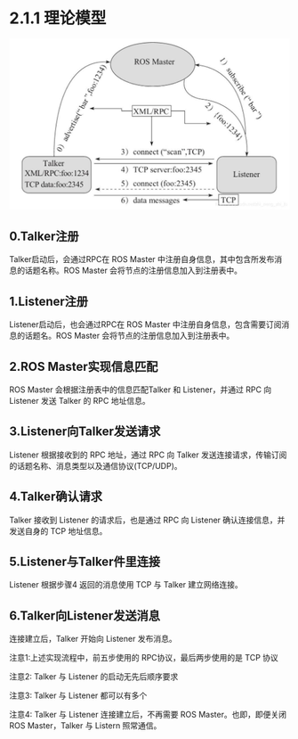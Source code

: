 # 2.1.1 理论模型
![话题通信模型](imgs/01话题通信模型.jpg)

## 0.Talker注册
Talker启动后，会通过RPC在 ROS Master 中注册自身信息，其中包含所发布消息的话题名称。ROS Master 会将节点的注册信息加入到注册表中。

## 1.Listener注册
Listener启动后，也会通过RPC在 ROS Master 中注册自身信息，包含需要订阅消息的话题名。ROS Master 会将节点的注册信息加入到注册表中。

## 2.ROS Master实现信息匹配
ROS Master 会根据注册表中的信息匹配Talker 和 Listener，并通过 RPC 向 Listener 发送 Talker 的 RPC 地址信息。

## 3.Listener向Talker发送请求
Listener 根据接收到的 RPC 地址，通过 RPC 向 Talker 发送连接请求，传输订阅的话题名称、消息类型以及通信协议(TCP/UDP)。

## 4.Talker确认请求
Talker 接收到 Listener 的请求后，也是通过 RPC 向 Listener 确认连接信息，并发送自身的 TCP 地址信息。

## 5.Listener与Talker件里连接
Listener 根据步骤4 返回的消息使用 TCP 与 Talker 建立网络连接。

## 6.Talker向Listener发送消息
连接建立后，Talker 开始向 Listener 发布消息。

注意1:上述实现流程中，前五步使用的 RPC协议，最后两步使用的是 TCP 协议

注意2: Talker 与 Listener 的启动无先后顺序要求

注意3: Talker 与 Listener 都可以有多个

注意4: Talker 与 Listener 连接建立后，不再需要 ROS Master。也即，即便关闭ROS Master，Talker 与 Listern 照常通信。